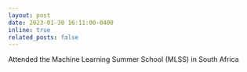 ```yaml
---
layout: post
date: 2023-01-30 16:11:00-0400
inline: true
related_posts: false
---
```


Attended the Machine Learning Summer School (MLSS) in South Africa